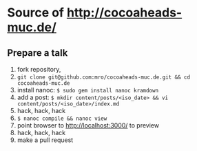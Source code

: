 # Source of <http://cocoaheads-muc.de/>

## Prepare a talk

1. fork repository,
2. `git clone git@github.com:mro/cocoaheads-muc.de.git && cd cocoaheads-muc.de`
3. install nanoc: `$ sudo gem install nanoc kramdown`
4. add a post: `$ mkdir content/posts/<iso_date> && vi content/posts/<iso_date>/index.md`
5. hack, hack, hack
6. `$ nanoc compile && nanoc view`
7. point browser to <http://localhost:3000/> to preview
8. hack, hack, hack
9. make a pull request
